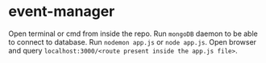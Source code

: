 # event-manager
Open terminal or cmd from inside the repo.
Run `mongoDB` daemon to be able to connect to database.
Run `nodemon app.js` or `node app.js`.
Open browser and query `localhost:3000/<route present inside the app.js file>`.

